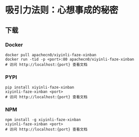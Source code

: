 # 吸引力法则：心想事成的秘密

## 下载

### Docker

```
docker pull apachecn0/xiyinli-faze-xinban
docker run -tid -p <port>:80 apachecn0/xiyinli-faze-xinban
# 访问 http://localhost:{port} 查看文档
```

### PYPI

```
pip install xiyinli-faze-xinban
xiyinli-faze-xinban <port>
# 访问 http://localhost:{port} 查看文档
```

### NPM

```
npm install -g xiyinli-faze-xinban
xiyinli-faze-xinban <port>
# 访问 http://localhost:{port} 查看文档
```